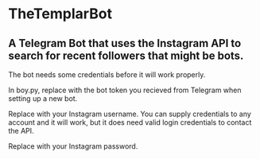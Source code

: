 # TheTemplarBot
## A Telegram Bot that uses the Instagram API to search for recent followers that might be bots.

The bot needs some credentials before it will work properly.

In boy.py, replace <TELETOKEN> with the bot token you recieved from Telegram when setting up a new bot.

Replace <INSTAUSER> with your Instagram username. You can supply credentials to any account and it will work, but it does need valid login credentials to contact the API.

Replace <INSTAPASS> with your Instagram password.
